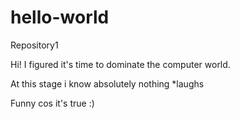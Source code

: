 # hello-world
Repository1

Hi! I figured it's time to dominate the computer world. 

At this stage i know absolutely nothing *laughs 

Funny cos it's true :)
